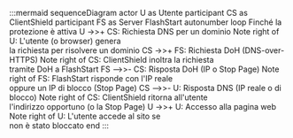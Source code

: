 
:::mermaid
sequenceDiagram
  actor U as Utente
  participant CS as ClientShield
  participant FS as Server FlashStart
  autonumber
  loop Finché la protezione è attiva
    U ->>+ CS: Richiesta DNS per un dominio
    Note right of U: L'utente (o browser) genera<br/>la richiesta per risolvere un dominio
    CS ->>+ FS: Richiesta DoH (DNS-over-HTTPS)
    Note right of CS: ClientShield inoltra la richiesta<br/>tramite DoH a FlashStart
    FS -->>- CS: Risposta DoH (IP o Stop Page)
    Note right of FS: FlashStart risponde con l'IP reale<br/>oppure un IP di blocco (Stop Page)
    CS -->>- U: Risposta DNS (IP reale o di blocco)
    Note right of CS: ClientShield ritorna all'utente<br/>l'indirizzo opportuno (o la Stop Page)
    U ->>+ U: Accesso alla pagina web
    Note right of U: L'utente accede al sito se<br/>non è stato bloccato
  end
:::
